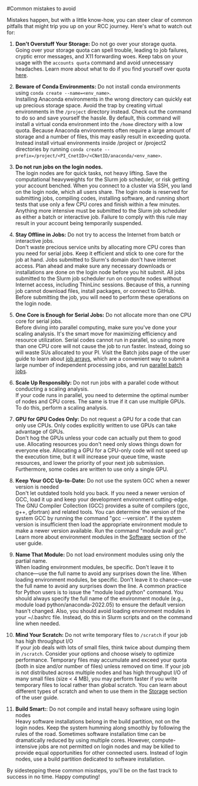#Common mistakes to avoid

Mistakes happen, but with a little know-how, you can steer clear of common pitfalls that might trip you up on your RCC journey. Here's what to watch out for: 

1. **Don't Overstuff Your Storage:** Do not go over your storage quota.<br> Going over your storage quota can spell trouble, leading to job failures, cryptic error messages, and X11 forwarding woes. Keep tabs on your usage with the `accounts quota` command and avoid unnecessary headaches. Learn more about what to do if you find yourself over quota [here](../storage/faq.md).
 
2. **Beware of Conda Environments:** Do not install conda environments using `conda create --name=<env_name>`.<br> 
Installing Anaconda environments in the wrong directory can quickly eat up precious storage space. Avoid the trap by creating virtual environments in the `/project` directory instead. Check out the command to do so and save yourself the hassle. By default, this command will install a virtual conda environment into the `/home` directory with a low quota. Because Anaconda environments often require a large amount of storage and a number of files, this may easily result in exceeding quota. Instead install virtual environments inside /project or /project2 directories by running `conda create --prefix=/project/<PI_CnetID>/<CNetID/anaconda/<env_name>`.

1. **Do not run jobs on the login nodes.**<br> 
The login nodes are for quick tasks, not heavy lifting. Save the computational heavyweights for the Slurm job scheduler, or risk getting your account benched. When you connect to a cluster via SSH, you land on the login node, which all users share. The login node is reserved for submitting jobs, compiling codes, installing software, and running short tests that use only a few CPU cores and finish within a few minutes. Anything more intensive must be submitted to the Slurm job scheduler as either a batch or interactive job. Failure to comply with this rule may result in your account being temporarily suspended.
 
1. **Stay Offline in Jobs:** Do not try to access the Internet from batch or interactive jobs.<br> 
Don't waste precious service units by allocating more CPU cores than you need for serial jobs. Keep it efficient and stick to one core for the job at hand. Jobs submitted to Slurm's domain don't have internet access. Plan ahead and make sure any necessary downloads or installations are done on the login node before you hit submit. All jobs submitted to the Slurm job scheduler run on compute nodes without Internet access, including ThinLinc sessions. Because of this, a running job cannot download files, install packages, or connect to GitHub. Before submitting the job, you will need to perform these operations on the login node.
 
1. **One Core is Enough for Serial Jobs:** Do not allocate more than one CPU core for serial jobs.<br> 
Before diving into parallel computing, make sure you've done your scaling analysis. It's the smart move for maximizing efficiency and resource utilization. Serial codes cannot run in parallel, so using more than one CPU core will not cause the job to run faster. Instead, doing so will waste SUs allocated to your PI. Visit the Batch jobs page of the user guide to learn about [job arrays](../slurm/sbatch.md#job-arrays), which are a convenient way to submit a large number of independent processing jobs, and run [parallel batch jobs](../slurm/sbatch.md#parallel-batch-jobs).
 
1. **Scale Up Responsibly:** Do not run jobs with a parallel code without conducting a scaling analysis.<br>
If your code runs in parallel, you need to determine the optimal number of nodes and CPU cores. The same is true if it can use multiple GPUs. To do this, perform a scaling analysis.
 
1. **GPU for GPU Codes Only:** Do not request a GPU for a code that can only use CPUs. Only codes explicitly written to use GPUs can take advantage of GPUs.<br> 
Don't hog the GPUs unless your code can actually put them to good use. Allocating resources you don't need only slows things down for everyone else. Allocating a GPU for a CPU-only code will not speed up the execution time, but it will increase your queue time, waste resources, and lower the priority of your next job submission. Furthermore, some codes are written to use only a single GPU.
 
1. **Keep Your GCC Up-to-Date:** Do not use the system GCC when a newer version is needed<br>
Don't let outdated tools hold you back. If you need a newer version of GCC, load it up and keep your development environment cutting-edge. The GNU Compiler Collection (GCC) provides a suite of compilers (gcc, g++, gfortran) and related tools. You can determine the version of the system GCC by running the command "gcc --version". If the system version is insufficient then load the appropriate environment module to make a newer version available. Run the command "module avail gcc". Learn more about environment modules in the [Software](../software/index.md) section of the user guide.
 
1. **Name That Module:** Do not load environment modules using only the partial name.<br>
When loading environment modules, be specific. Don't leave it to chance—use the full name to avoid any surprises down the line. When loading environment modules, be specific. Don't leave it to chance—use the full name to avoid any surprises down the line. A common practice for Python users is to issue the "module load python" command. You should always specify the full name of the environment module (e.g., module load python/anaconda-2022.05) to ensure the default version hasn't changed. Also, you should avoid loading environment modules in your ~/.bashrc file. Instead, do this in Slurm scripts and on the command line when needed.
 
1. **Mind Your Scratch:** Do not write temporary files to `/scratch` if your job has high throughput I/O<br>
If your job deals with lots of small files, think twice about dumping them in `/scratch`. Consider your options and choose wisely to optimize performance. Temporary files may accumulate and exceed your quota (both in size and/or number of files) unless removed on time. If your job is not distributed across multiple nodes and has high throughput I/O of many small files (size < 4 MB), you may perform faster if you write temporary files to local rather than global scratch. You can learn about different types of scratch and when to use them in the [Storage](../storage/main.md#scratch-space) section of the user guide.

1.  **Build Smart:**: Do not compile and install heavy software using login nodes<br>
Heavy software installations belong in the build partition, not on the login nodes. Keep the system humming along smoothly by following the rules of the road. Sometimes software installation time can be dramatically reduced by using multiple cores. However, compute-intensive jobs are not permitted on login nodes and may be killed to provide equal opportunities for other connected users. Instead of login nodes, use a build partition dedicated to software installation.

By sidestepping these common missteps, you'll be on the fast track to success in no time. Happy computing!